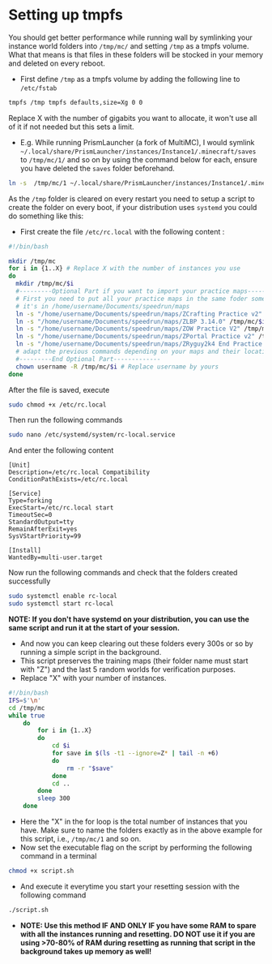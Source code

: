 # Setting up tmpfs

You should get better performance while running wall by symlinking your instance world folders into `/tmp/mc/` and setting `/tmp` as a tmpfs volume.
What that means is that files in these folders will be stocked in your memory and deleted on every reboot.

- First define `/tmp` as a tmpfs volume by adding the following line to `/etc/fstab`

```bash
tmpfs /tmp tmpfs defaults,size=Xg 0 0
```

Replace X with the number of gigabits you want to allocate, it won't use all of it if not needed but this sets a limit.

- E.g. While running PrismLauncher (a fork of MultiMC), I would symlink `~/.local/share/PrismLauncher/instances/Instance1/.minecraft/saves` to `/tmp/mc/1/` and so on by using the command below for each, ensure you have deleted the `saves` folder beforehand.

```bash
ln -s  /tmp/mc/1 ~/.local/share/PrismLauncher/instances/Instance1/.minecraft/saves
```

As the `/tmp` folder is cleared on every restart you need to setup a script to create the folder on every boot, if your distribution uses `systemd` you could do something like this:

- First create the file `/etc/rc.local` with the following content :

```bash
#!/bin/bash

mkdir /tmp/mc
for i in {1..X} # Replace X with the number of instances you use
do
  mkdir /tmp/mc/$i
  #---------Optional Part if you want to import your practice maps--------
  # First you need to put all your practice maps in the same foder somewhere on your pc for me
  # it's in /home/username/Documents/speedrun/maps
  ln -s "/home/username/Documents/speedrun/maps/ZCrafting Practice v2" /tmp/mc/$i/
  ln -s "/home/username/Documents/speedrun/maps/ZLBP 3.14.0" /tmp/mc/$i/
  ln -s "/home/username/Documents/speedrun/maps/ZOW Practice V2" /tmp/mc/$i/
  ln -s "/home/username/Documents/speedrun/maps/ZPortal Practice v2" /tmp/mc/$i/
  ln -s "/home/username/Documents/speedrun/maps/ZRyguy2k4 End Practice v3.4.0-1.16.1" /tmp/mc/$i/
  # adapt the previous commands depending on your maps and their location
  #---------End Optional Part-------------
  chown username -R /tmp/mc/$i # Replace username by yours
done
```

After the file is saved, execute

```bash
sudo chmod +x /etc/rc.local
```

Then run the following commands

```bash
sudo nano /etc/systemd/system/rc-local.service
```

And enter the following content

```
[Unit]
Description=/etc/rc.local Compatibility
ConditionPathExists=/etc/rc.local

[Service]
Type=forking
ExecStart=/etc/rc.local start
TimeoutSec=0
StandardOutput=tty
RemainAfterExit=yes
SysVStartPriority=99

[Install]
WantedBy=multi-user.target
```

Now run the following commands and check that the folders created successfully

```bash
sudo systemctl enable rc-local
sudo systemctl start rc-local
```

**NOTE: If you don't have systemd on your distribution, you can use the same script and run it at the start of your session.**

- And now you can keep clearing out these folders every 300s or so by running a simple script in the background.
- This script preserves the training maps (their folder name must start with "Z") and the last 5 random worlds for verification purposes.
- Replace "X" with your number of instances.

```bash
#!/bin/bash
IFS=$'\n'
cd /tmp/mc
while true
    do 
        for i in {1..X}
        do 
            cd $i
            for save in $(ls -t1 --ignore=Z* | tail -n +6)
            do
            	rm -r "$save"
            done
            cd ..
        done
        sleep 300
    done
```

- Here the "X" in the for loop is the total number of instances that you have. Make sure to name the folders exactly as in the above example for this script, i.e., `/tmp/mc/1` and so on.
- Now set the executable flag on the script by performing the following command in a terminal

```bash
chmod +x script.sh
```

- And execute it everytime you start your resetting session with the following command

```bash
./script.sh
```

- **NOTE: Use this method IF AND ONLY IF you have some RAM to spare with all the instances running and resetting. DO NOT use it if you are using >70-80% of RAM during resetting as running that script in the background takes up memory as well!**
